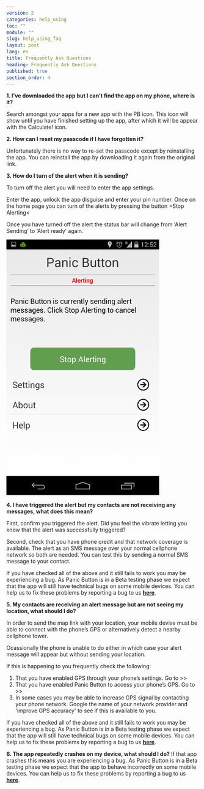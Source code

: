 ```yaml
---
version: 2
categories: help_using
toc: ""
module: ""
slug: help_using_faq
layout: post
lang: en
title: Frequently Ask Questions
heading: Frequently Ask Questions
published: true
section_order: 4
---
```


**1. I’ve downloaded the app but I can’t find the app on my phone, where is it?**

Search amongst your apps for a new app with the PB icon. This icon will show until you have finished setting up the app, after which it will be appear with the Calculate! icon.


**2.	How can I reset my passcode if I have forgotten it?**

Unfortunately there is no way to re-set the passcode except by reinstalling the app. You can reinstall the app by downloading it again from the original link.

**3.	How do I turn of the alert when it is sending?**

To turn off the alert you will need to enter the app settings. 

Enter the app, unlock the app disguise and enter your pin number. Once on the home page you can turn of the alerts by pressing the button >Stop Alerting<

Once you have turned off the alert the status bar will change from ‘Alert Sending’ to ‘Alert ready’ again.

![The application status bar](/media/Screenshot_2014-03-06-12-52-19.png)

**4.	I have triggered the alert but my contacts are not receiving any messages, what does this mean?**

First, confirm you triggered the alert. Did you feel the vibrate letting you know that the alert was successfully triggered?

Second, check that you have phone credit and that network coverage is available. The alert as an SMS message over your normal cellphone network so both are needed. You can test this by sending a normal SMS message to your contact.

If you have checked all of the above and it still fails to work you may be experiencing a bug. As Panic Button is in a Beta testing phase we expect that the app will still have technical bugs on some mobile devices. You can help us to fix these problems by reporting a bug to us [**here**](https://report.panicbutton.io/).

**5.	My contacts are receiving an alert message but are not seeing my location, what should I do?**

In order to send the map link with your location, your mobile devise must be able to connect with the phone’s GPS or alternatively detect a nearby cellphone tower.

Ocassionally the phone is unable to do either in which case your alert message will appear but without sending your location.

If this is happening to you frequently check the following:

1.	That you have enabled GPS through your phone’s settings. Go to >>
2.	That you have enabled Panic Button to access your phone’s GPS. Go to >>
3.	In some cases you may be able to increase GPS signal by contacting your phone network. Google the name of your network provider and 'improve GPS accuracy' to see if this is available to you. 

If you have checked all of the above and it still fails to work you may be experiencing a bug. As Panic Button is in a Beta testing phase we expect that the app will still have technical bugs on some mobile devices. You can help us to fix these problems by reporting a bug to us [**here**](https://report.panicbutton.io/).

**6.	The app repeatedly crashes on my device, what should I do?**
If that app crashes this means you are experiencing a bug. As Panic Button is in a Beta testing phase we expect that the app to behave incorrectly on some mobile devices. You can help us to fix these problems by reporting a bug to us [**here**](https://report.panicbutton.io/).




